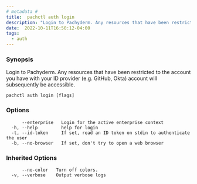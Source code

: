 ```yaml
---
# metadata # 
title:  pachctl auth login
description: "Login to Pachyderm. Any resources that have been restricted to the account you have with your ID provider (e.g. GitHub, Okta) account will subsequently be accessible."
date:  2022-10-11T16:50:12-04:00
tags:
  - auth
---
```


### Synopsis

Login to Pachyderm. Any resources that have been restricted to the account you have with your ID provider (e.g. GitHub, Okta) account will subsequently be accessible.

```
pachctl auth login [flags]
```

### Options

```
      --enterprise   Login for the active enterprise context
  -h, --help         help for login
  -t, --id-token     If set, read an ID token on stdin to authenticate the user
  -b, --no-browser   If set, don't try to open a web browser
```

### Inherited Options

```
      --no-color   Turn off colors.
  -v, --verbose    Output verbose logs
```

